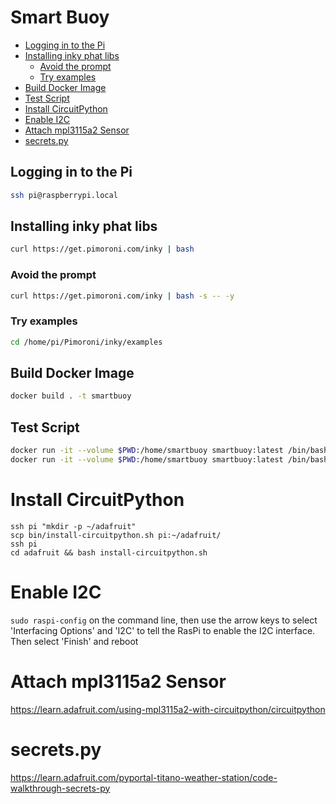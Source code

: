 # Smart Buoy

<!-- vim-markdown-toc GFM -->

  * [Logging in to the Pi](#logging-in-to-the-pi)
  * [Installing inky phat libs](#installing-inky-phat-libs)
    * [Avoid the prompt](#avoid-the-prompt)
    * [Try examples](#try-examples)
  * [Build Docker Image](#build-docker-image)
  * [Test Script](#test-script)
* [Install CircuitPython](#install-circuitpython)
* [Enable I2C](#enable-i2c)
* [Attach mpl3115a2 Sensor](#attach-mpl3115a2-sensor)
* [secrets.py](#secretspy)

<!-- vim-markdown-toc -->

## Logging in to the Pi

```sh
ssh pi@raspberrypi.local
```


## Installing inky phat libs

```sh
curl https://get.pimoroni.com/inky | bash
```

### Avoid the prompt

```sh
curl https://get.pimoroni.com/inky | bash -s -- -y
```

### Try examples

```sh
cd /home/pi/Pimoroni/inky/examples
```

## Build Docker Image

```sh
docker build . -t smartbuoy
```

## Test Script

```sh
docker run -it --volume $PWD:/home/smartbuoy smartbuoy:latest /bin/bash -c "cd /home/smartbuoy && /bin/bash"
docker run -it --volume $PWD:/home/smartbuoy smartbuoy:latest /bin/bash -c "cd /home/smartbuoy && python3 inky.py"
```
# Install CircuitPython

```
ssh pi "mkdir -p ~/adafruit"
scp bin/install-circuitpython.sh pi:~/adafruit/
ssh pi
cd adafruit && bash install-circuitpython.sh
```

# Enable I2C

`sudo raspi-config` on the command line, then use the arrow keys to select 'Interfacing Options' and 'I2C' to tell the RasPi to enable the I2C interface. Then select 'Finish' and reboot

# Attach mpl3115a2 Sensor

https://learn.adafruit.com/using-mpl3115a2-with-circuitpython/circuitpython

# secrets.py

https://learn.adafruit.com/pyportal-titano-weather-station/code-walkthrough-secrets-py
